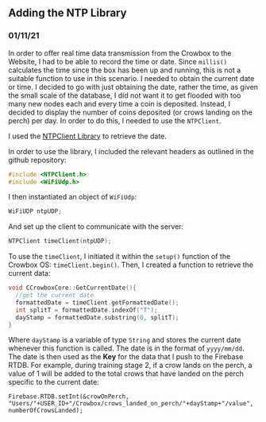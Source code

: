 ## Adding the NTP Library
### 01/11/21


In order to offer real time data transmission from the Crowbox to the Website, I had to be able to record the time or date. Since `millis()` calculates the time since the box has been up and running, this is not a suitable function to use in this scenario. I needed to obtain the current date or time. I decided to go with just obtaining the date, rather the time, as given the small scale of the database, I did not want it to get flooded with too many new nodes each and every time a coin is deposited. Instead, I decided to display the number of coins deposited (or crows landing on the perch) per day. In order to do this, I needed to use the `NTPClient`. 

I used the [NTPClient Library](https://github.com/taranais/NTPClient) to retrieve the date. 

In order to use the library, I included the relevant headers as outlined in the github repository:
```c++
#include <NTPClient.h>
#include <WiFiUdp.h>
```

I then instantiated an object of `WiFiUdp`:
```c++
WiFiUDP ntpUDP;
```

And set up the client to communicate with the server:
```c++
NTPClient timeClient(ntpUDP);
```

To use the `timeClient`, I initiated it within the `setup()` function of the Crowbox OS: `timeClient.begin()`. 
Then, I created a function to retrieve the current data:

```c++
void CCrowboxCore::GetCurrentDate(){
  //get the current date 
  formattedDate = timeClient.getFormattedDate();
  int splitT = formattedDate.indexOf("T");
  dayStamp = formattedDate.substring(0, splitT);
}
```

Where `dayStamp` is a variable of type `String` and stores the current date whenever this function is called. The date is in the format of `yyyy/mm/dd`. The date is then used as the **Key** for the data that I push to the Firebase RTDB. For example, during training stage 2, if a crow lands on the perch, a value of 1 will be added to the total crows that have landed on the perch specific to the current date: 

```c++=
Firebase.RTDB.setInt(&crowOnPerch, "Users/"+USER_ID+"/Crowbox/crows_landed_on_perch/"+dayStamp+"/value", numberOfCrowsLanded);
```
